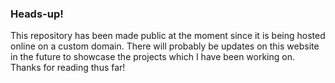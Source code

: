 ### Heads-up!
This repository has been made public at the moment since it is being hosted online on a custom domain. There will probably be updates on this website in the future to showcase the projects which I have been working on. Thanks for reading thus far!
